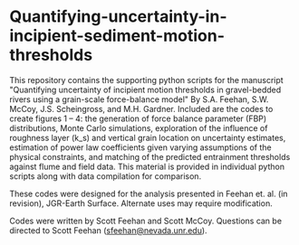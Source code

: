 # Quantifying-uncertainty-in-incipient-sediment-motion-thresholds
This repository contains the supporting python scripts for the manuscript "Quantifying uncertainty of incipient motion thresholds in gravel-bedded rivers using a grain-scale force-balance model" By S.A. Feehan, S.W. McCoy, J.S. Scheingross, and M.H. Gardner. Included are the codes to create figures 1 – 4: the generation of force balance parameter (FBP) distributions, Monte Carlo simulations, exploration of the influence of roughness layer (k_s) and vertical grain location on uncertainty estimates, estimation of power law coefficients given varying assumptions of the physical constraints, and matching of the predicted entrainment thresholds against flume and field data. This material is provided in individual python scripts along with data compilation for comparison. 

These codes were designed for the analysis presented in Feehan et. al. (in revision), JGR-Earth Surface.  Alternate uses may require modification.

Codes were written by Scott Feehan and Scott McCoy. Questions can be directed to Scott Feehan (sfeehan@nevada.unr.edu).

